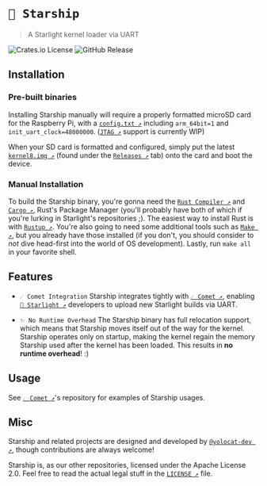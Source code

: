 # `🚀 Starship`

> A Starlight kernel loader via UART

![Crates.io License](https://img.shields.io/crates/l/starlight-comet?style=for-the-badge&color=3079B3)
![GitHub Release](https://img.shields.io/github/v/release/StarlightConsole/Starship?style=for-the-badge&color=3079B3)

## Installation

### Pre-built binaries

Installing Starship manually will require a properly formatted microSD card for the Raspberry Pi,
with a [`config.txt ↗`](https://www.raspberrypi.com/documentation/computers/config_txt.html)
including `arm_64bit=1` and `init_uart_clock=48000000`.
([`JTAG ↗`](https://en.wikipedia.org/wiki/JTAG) support is currently WIP)

When your SD card is formatted and configured, simply put the latest
[`kernel8.img ↗`](https://github.com/StarlightConsole/Starship/releases/downloads/latest/kernel8.img)
(found under the [`Releases ↗`](https://github.com/StarlightConsole/Starship/releases/latest) tab)
onto the card and boot the device.

### Manual Installation

To build the Starship binary, you're gonna need the [`Rust Compiler ↗`](https://github.com/rust-lang/rust)
and [`Cargo ↗`](https://github.com/rust-lang/cargo), Rust's Package Manager
(you'll probably have both of which if you're lurking in Starlight's repositories ;).
The easiest way to install Rust is with [`Rustup ↗`](https://github.com/rust-lang/rustup).
You're also going to need some additional tools such as [`Make ↗`](https://www.gnu.org/software/make/),
but you already have those installed (if you don't, you should consider to *not* dive head-first into the world of OS development).
Lastly, run `make all` in your favorite shell.

## Features

* `☄️ Comet Integration`
Starship integrates tightly with [`☄️ Comet ↗`](https://github.com/StarlightConsole/Comet),
enabling [`🌟 Starlight ↗`](https://github.com/StarlightConsole/Starlight) developers to upload new Starlight builds via UART.

* `✨ No Runtime Overhead`
The Starship binary has full relocation support, which means that Starship moves itself out of the way for the kernel.
Starship operates only on startup, making the kernel regain the memory Starship used after the kernel has been loaded.
This results in **no runtime overhead**! :)

## Usage

See [`☄️ Comet ↗`](https://github.com/StarlightConsole/Comet)'s repository for examples of Starship usages.

## Misc

Starship and related projects are designed and developed by [`@yolocat-dev ↗`](https://github.com/yolocat-dev), though contributions are always welcome!

Starship is, as our other repositories, licensed under the Apache License 2.0. Feel free to read the actual legal stuff in the [`LICENSE ↗`](https://github.com/StarlightConsole/Starship/blob/main/LICENSE) file.
